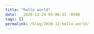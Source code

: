 ```yaml
---
title: "hello world"
date:   2020-12-24 05:06:31 -0500
tags: []
permalink: /blog/2020-12-hello-world/
---
```


